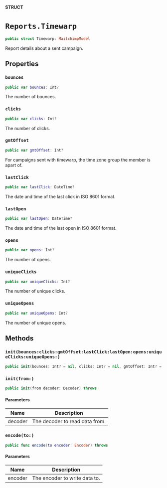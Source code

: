 **STRUCT**

# `Reports.Timewarp`

```swift
public struct Timewarp: MailchimpModel
```

Report details about a sent campaign.

## Properties
### `bounces`

```swift
public var bounces: Int?
```

The number of bounces.

### `clicks`

```swift
public var clicks: Int?
```

The number of clicks.

### `gmtOffset`

```swift
public var gmtOffset: Int?
```

For campaigns sent with timewarp, the time zone group the member is apart of.

### `lastClick`

```swift
public var lastClick: DateTime?
```

The date and time of the last click in ISO 8601 format.

### `lastOpen`

```swift
public var lastOpen: DateTime?
```

The date and time of the last open in ISO 8601 format.

### `opens`

```swift
public var opens: Int?
```

The number of opens.

### `uniqueClicks`

```swift
public var uniqueClicks: Int?
```

The number of unique clicks.

### `uniqueOpens`

```swift
public var uniqueOpens: Int?
```

The number of unique opens.

## Methods
### `init(bounces:clicks:gmtOffset:lastClick:lastOpen:opens:uniqueClicks:uniqueOpens:)`

```swift
public init(bounces: Int? = nil, clicks: Int? = nil, gmtOffset: Int? = nil, lastClick: DateTime? = nil, lastOpen: DateTime? = nil, opens: Int? = nil, uniqueClicks: Int? = nil, uniqueOpens: Int? = nil)
```

### `init(from:)`

```swift
public init(from decoder: Decoder) throws
```

#### Parameters

| Name | Description |
| ---- | ----------- |
| decoder | The decoder to read data from. |

### `encode(to:)`

```swift
public func encode(to encoder: Encoder) throws
```

#### Parameters

| Name | Description |
| ---- | ----------- |
| encoder | The encoder to write data to. |